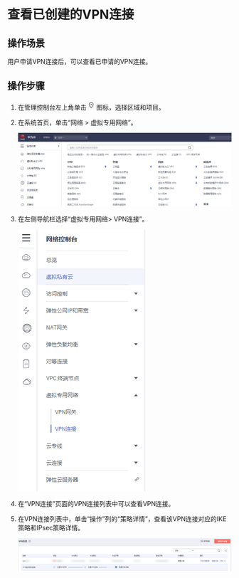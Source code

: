 # 查看已创建的VPN连接<a name="vpn_04_0601"></a>

## 操作场景<a name="section25068200105648"></a>

用户申请VPN连接后，可以查看已申请的VPN连接。

## 操作步骤<a name="section47858803105754"></a>

1.  在管理控制台左上角单击![](figures/d00356817-云计算开发部-公有云_IaaS-image-f1cac6ef-c4f7-462b-a7f1-85e988937e64-0.png)图标，选择区域和项目。
2.  在系统首页，单击“网络 \> 虚拟专用网络”。

    ![](figures/zh-cn_image_0213057393.png)

3.  在左侧导航栏选择“虚拟专用网络\> VPN连接”。

    ![](figures/zh-cn_image_0213043980.png)

4.  在“VPN连接”页面的VPN连接列表中可以查看VPN连接。
5.  在VPN连接列表中，单击“操作”列的“策略详情”，查看该VPN连接对应的IKE策略和IPsec策略详情。

    ![](figures/zh-cn_image_0213061370.png)


